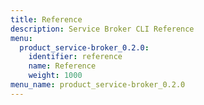 ```yaml
---
title: Reference
description: Service Broker CLI Reference
menu:
  product_service-broker_0.2.0:
    identifier: reference
    name: Reference
    weight: 1000
menu_name: product_service-broker_0.2.0
---
```


